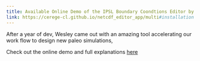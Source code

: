 ```yaml
---
title: Available Online Demo of the IPSL Boundary Coondtions Editor by W. Banfield
link: https://cerege-cl.github.io/netcdf_editor_app/multi#installation
---
```


After a year of dev, Wesley came out with an amazing tool accelerating our work flow to design new paleo simulations, 

Check out the online demo and full explanations [here](https://nuage.osupytheas.fr/s/8pNnDb7fHgC4MaA)
